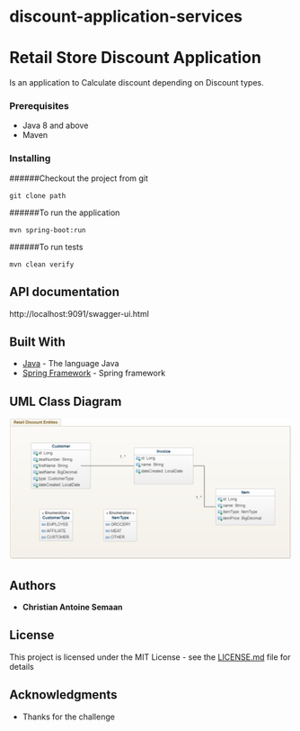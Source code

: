 # discount-application-services

# Retail Store Discount Application

Is an application to Calculate discount depending on Discount types.

### Prerequisites

- Java 8 and above
- Maven

### Installing

######Checkout the project from git

```
git clone path
```

######To run the application
```
mvn spring-boot:run
```

######To run tests

```
mvn clean verify
```


## API documentation
http://localhost:9091/swagger-ui.html


## Built With

* [Java](https://docs.oracle.com/) - The language Java
* [Spring Framework](https://spring.io/) - Spring framework


## UML Class Diagram

![class_diagram](diagrams/discount-uml.PNG)

## Authors

* **Christian Antoine Semaan**

## License

This project is licensed under the MIT License - see the [LICENSE.md](LICENSE.md) file for details

## Acknowledgments

* Thanks for the challenge



